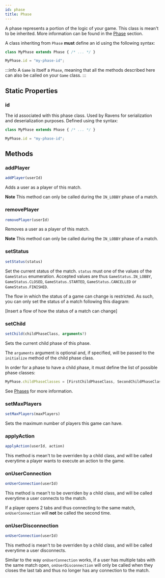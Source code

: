 ```yaml
---
id: phase
title: Phase
---
```


A phase represents a portion of the logic of your game. This class is mean't to be inherited. More information can be found in the [Phase](../main-concepts/phases.md) section.

A class inheriting from `Phase` **must** define an id using the following syntax:

```js
class MyPhase extends Phase { /* ... */ }

MyPhase.id = "my-phase-id";
```

:::info
A `Game` is itself a `Phase`, meaning that all the methods described here can also be called on your `Game` class.
:::

## Static Properties

### id

The id associated with this phase class. Used by Ravens for serialization and deserialization purposes. Defined using the syntax:

```js
class MyPhase extends Phase { /* ... */ }

MyPhase.id = "my-phase-id";
```

## Methods

### addPlayer

```js
addPlayer(userId)
```

Adds a user as a player of this match.

**Note** This method can only be called during the `IN_LOBBY` phase of a match.

### removePlayer

```js
removePlayer(userId)
```

Removes a user as a player of this match.

**Note** This method can only be called during the `IN_LOBBY` phase of a match.

### setStatus

```js
setStatus(status)
```

Set the current status of the match. `status` must one of the values of the `GameStatus` enumeration. Accepted values are thus `GameStatus.IN_LOBBY`, `GameStatus.CLOSED`, `GameStatus.STARTED`, `GameStatus.CANCELLED` or `GameStatus.FINISHED`.

The flow in which the status of a game can change is restricted. As such, you can only set the status of a match following this diagram:

[Insert a flow of how the status of a match can change]

### setChild

```js
setChild(childPhaseClass, arguments?)
```

Sets the current child phase of this phase.

The `arguments` argument is optional and, if specified, will be passed to the `initialize` method of the child phase class.

In order for a phase to have a child phase, it must define the list of possible phase classes:

```js
MyPhase.childPhaseClasses = [FirstChildPhaseClass, SecondChildPhaseClass, ThirdChildPhaseClass];
```

See [Phases](../main-concepts/phases.md) for more information. 

### setMaxPlayers

```js
setMaxPlayers(maxPlayers)
```

Sets the maximum number of players this game can have.

### applyAction

```js
applyAction(userId, action)
```

This method is mean't to be overriden by a child class, and will be called everytime a player wants to execute an action to the game.

### onUserConnection

```js
onUserConnection(userId)
```

This method is mean't to be overriden by a child class, and will be called everytime a user connects to the match.

If a player opens 2 tabs and thus connecting to the same match, `onUserConnection` will **not** be called the second time.

### onUserDisconnection

```js
onUserConnection(userId)
```

This method is mean't to be overriden by a child class, and will be called everytime a user disconnects.

Similar to the way `onUserConnection` works, if a user has multiple tabs with the same match open, `onUserDisconnection` will only be called when they closes the last tab and thus no longer has any connection to the match.
